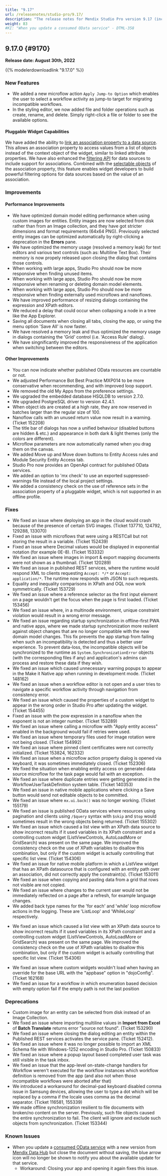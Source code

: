 ```yaml
---
title: "9.17"
url: /releasenotes/studio-pro/9.17/
description: "The release notes for Mendix Studio Pro version 9.17 (including all patches) with details on new features, bug fixes, and known issues."
weight: 83
#KI: "When you update a consumed OData service" - DTML-358
---
```


## 9.17.0 {#9170}

**Release date: August 30th, 2022**

{{% modelerdownloadlink "9.17.0" %}}

### New Features

* We added a new microflow action `Apply Jump-to Option` which enables the user to select a workflow activity as jump-to target for migrating incompatible workflows.
* In the styling editor, we now added file and folder operations such as create, rename, and delete. Simply right-click a file or folder to see the available options.

#### Pluggable Widget Capabilities

We have added the ability to [link an association property to a data source](https://docs.mendix.com/apidocs-mxsdk/apidocs/pluggable-widgets-property-types/#datasource). This allows an association property to access values from a list of objects instead of the context object of the widget, similar to linked attribute properties. We have also enhanced the [filtering API](https://docs.mendix.com/apidocs-mxsdk/apidocs/pluggable-widgets-client-apis-list-values#listvalue-filtering) for data sources to include support for associations. Combined with the [selectable objects](https://docs.mendix.com/apidocs-mxsdk/apidocs/pluggable-widgets-property-types/#451-xml-attributes) of the association property, this feature enables widget developers to build powerful filtering options for data sources based on the value of an association.

### Improvements

#### Performance Improvements

* We have optimized domain model editing performance when using custom images for entities. Entity images are now selected from disk rather than from an Image collection, and they have got stricter dimensions and format requirements (64x64 PNG). Previously selected entity images can be optimized automatically by right-clicking a deprecation in the **Errors** pane.
* We have optimized the memory usage (resolved a memory leak) for text editors and various text controls (such as: Multiline Text Box). Their memory is now propely released upon closing the dialog that contains those controls.
* When working with large apps, Studio Pro should now be more responsive when finding unused items.
* When working with large apps, Studio Pro should now be more responsive when renaming or deleting domain model elements.
* When working with large apps, Studio Pro should now be more responsive when finding externally used microflows and nanoflows.
* We have improved performance of resizing dialogs containing the expression and XPath editors.
* We reduced a delay that could occur when collapsing a node in a tree like the App Explorer.
* Saving all documents when closing all tabs, closing the app, or using the menu option 'Save All' is now faster.
* We have resolved a memory leak and thus optimized the memory usage in dialogs containing the 'Grid' control (i.e. 'Access Rule' dialog).
* We have singnificantly improved the responsiveness of the application when switching between the editors. 

#### Other Improvements

* You can now indicate whether published OData resources are countable or not.
* We adjusted Performance Bot Best Practice MXP014 to be more conservative when recommending, and with improved loop support.
* We removed the old My Apps from the preference settings.
* We upgraded the embedded database HSQLDB to version 2.7.0.
* We upgraded PostgreSQL driver to version 42.4.1.
* When object ids are created at a high rate, they are now reserved in batches larger than the regular size of 100.
* Nanoflow calls with an unused return value now result in a warning. (Ticket 152208)
* The title bar of dialogs has now a unified behaviour (disabled buttons are hidden & etc.) and appearance in both dark & light themes (only the colors are different).
* Microflow parameters are now automatically named when you drag them on the canvas.
* We added Move up and Move down buttons to Entity Access rules and Module Security Entity Access tab.
* Studio Pro now provides an OpenApi contract for published OData services.
* We added an option to 'mx check' to use an exported suppressed-warnings file instead of the local project settings.
* We added a consistency check on the use of reference sets in the association property of a pluggable widget, which is not supported in an offline profile.

### Fixes

* We fixed an issue where deploying an app in the cloud would crash because of the presence of certain SVG images. (Ticket 137710, 124792, 129288, 133070)
* Fixed an issue with microflows that were using a RESTCall but not storing the result in a variable. (Ticket 152439)
* Fixed an issue where Decimal values would be displayed in exponential notation (for example 0E-8). (Ticket 153332)
* We fixed an issue where images in import & export mapping documents were not shown as a thumbnail. (Ticket 120289)
* We fixed an issue in published REST services, where the runtime would respond XML to clients requesting `Accept: */*` or `Accept: application/*`. The runtime now responds with JSON to such requests.
* Equality and inequality comparisons in XPath and OQL now work symmetrically. (Ticket 153729)
* We fixed an issue where a reference selector as the first input element on a page wouldn't get the focus when the page is first loaded. (Ticket 153456)
* We fixed an issue where, in a multinode environment, unique constraint violation would result in a wrong error message.
* We fixed an issue regarding startup synchronization in offline-first PWA and native apps, where we made startup synchronization more reslient against object changes that are no longer compatible with the new domain model changes. This fix prevents the app startup from failing when such an incompatibility is detected and thus a better user experience. To prevent data-loss, the incompatible objects will be synchronized to the runtime as `System.SynchronizationError` objects (with the corresponding files if any) and application's admins can process and restore these data if they wish.
* We fixed an issue which caused unnecessary warning popups to appear in the Make it Native app when running in development mode. (Ticket 148162)
* We fixed an issue when a workflow editor is not open and a user tries to navigate a specific workflow activity through navigation from consistency error.
* We fixed an issue which caused the properties of a custom widget to appear in the wrong order in Studio Pro after updating the widget. (Ticket 154455)
* Fixed an issue with the pow expression in a nanoflow when the exponent is not an integer number. (Ticket 153289)
* We fixed an issue where calling a microflow with "Apply entity access" enabled in the background would fail if retries were used.
* We fixed an issue where temporary files used for image rotation were not being closed. (Ticket 154992)
* We fixed an issue where pinned client certificates were not correctly initialized. (Ticket 153824, 162332) 
* We fixed an issue when a microflow action property dialog is opened via keyboard, it was sometimes immediately closed. (Ticket 152306)
* We fixed the situation when enabling entity access on generated data source microflow for the task page would fail with an exception.
* We fixed an issue where duplicate entries were getting generated in the WorkflowUserTaskDefinition system table. (Ticket 140353)
* We fixed an issue in native mobile applications where clicking a Save button would send not editable objects to be committed.
* We fixed an issue where `mx.ui.back()` was no longer working. (Ticket 155179)
* We fixed an issue is published OData services where resources using pagination and clients using `/$query` syntax with `$skip` and `$top` would sometimes result in the wrong objects being returned. (Ticket 155302)
* We fixed an issue which caused a list view with an XPath data source to show incorrect results if it used variables in its XPath constraint and a controlling custom widget (ListViewControls, AutoLoadMore or GridSearch) was present on the same page. We improved the consistency check on the use of XPath variables to disallow this combination, but only if the custom widget is actually controlling that specific list view. (Ticket 154306)
* We fixed an issue for native mobile platform in which a ListView widget that has an XPath datasource that is configured with an entity path over an association, did not correctly apply the constraint(s). (Ticket 153011)
* We fixed an issue when copying and pasting data from a grid that rows not visible are not copied.
* We fixed an issue where changes to the current user would not be immediately reflected on a page after a refresh, for example language changes.
* We added back type names for the 'for each' and 'while' loop microflow actions in the logging. These are 'ListLoop' and 'WhileLoop' respectively.
- We fixed an issue which caused a list view with an XPath data source to show incorrect results if it used variables in its XPath constraint and a controlling custom widget (ListViewControls, AutoLoadMore or GridSearch) was present on the same page. We improved the consistency check on the use of XPath variables to disallow this combination, but only if the custom widget is actually controlling that specific list view. (Ticket 154306)
* We fixed an issue where custom widgets wouldn't load when having an override for the base URL with the "appbase" option in "dojoConfig". (Ticket 162168)
* We fixed an issue for a workflow in which enumeration based decision with empty option fail if the empty path is not the last position

### Deprecations

* Custom image for an entity can be selected from disk instead of an Image Collection.
* We fixed an issue where importing multiline values in **Import from Excel** of **Batch Translate** returns error "source not found". (Ticket 153290)
* We fixed an issue where closing the dialog editing an entity within the Published REST services activates the service pane. (Ticket 152412). 
* We fixed an issue where it was no longer possible to import an XML Schema file with Windows-1252 encoding in Studio Pro. (Ticket 150833)
* We fixed an issue where a popup layout based completed user task was still visible in the task inbox.
* We fixed an issue that the app-level on-state-change handlers for Workflow weren't executed for the workflow instances which workflow definition is removed from the app (and also not when those incompatible workflows were aborted after that)
* We introduced a workaround for decimal-pad keyboard disabled comma issue in Samsung devices, allowing the user to type a dot which will be replaced by a comma if the locale uses comma as the decimal separator. (Ticket 116581, 155339)
* We made offline synchronization resilient to file documents with broken/no content on the server. Previously, such file objects caused the entire synchronization to fail. The client will ignore and exclude such objects from synchronization. (Ticket 153344)

### Known Issues

* When you update a [consumed OData service](/refguide/consumed-odata-service/) with a new version from [Mendix Data Hub](/data-hub/) but close the document without saving, the blue arrow icon will no longer be shown to notify you about the available update for that service.
    * Workaround: Closing your app and opening it again fixes this issue.